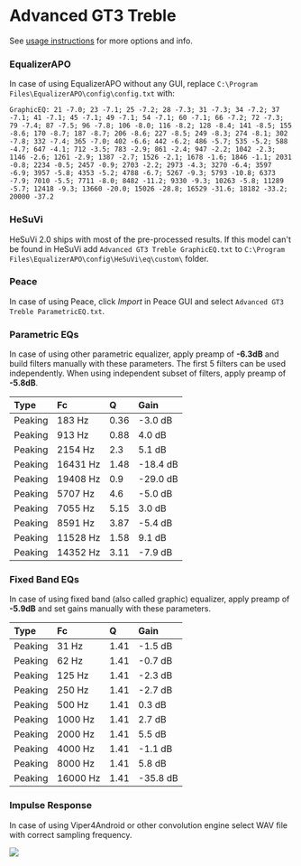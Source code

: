 # Advanced GT3 Treble
See [usage instructions](https://github.com/jaakkopasanen/AutoEq#usage) for more options and info.

### EqualizerAPO
In case of using EqualizerAPO without any GUI, replace `C:\Program Files\EqualizerAPO\config\config.txt`
with:
```
GraphicEQ: 21 -7.0; 23 -7.1; 25 -7.2; 28 -7.3; 31 -7.3; 34 -7.2; 37 -7.1; 41 -7.1; 45 -7.1; 49 -7.1; 54 -7.1; 60 -7.1; 66 -7.2; 72 -7.3; 79 -7.4; 87 -7.5; 96 -7.8; 106 -8.0; 116 -8.2; 128 -8.4; 141 -8.5; 155 -8.6; 170 -8.7; 187 -8.7; 206 -8.6; 227 -8.5; 249 -8.3; 274 -8.1; 302 -7.8; 332 -7.4; 365 -7.0; 402 -6.6; 442 -6.2; 486 -5.7; 535 -5.2; 588 -4.7; 647 -4.1; 712 -3.5; 783 -2.9; 861 -2.4; 947 -2.2; 1042 -2.3; 1146 -2.6; 1261 -2.9; 1387 -2.7; 1526 -2.1; 1678 -1.6; 1846 -1.1; 2031 -0.8; 2234 -0.5; 2457 -0.9; 2703 -2.2; 2973 -4.3; 3270 -6.4; 3597 -6.9; 3957 -5.8; 4353 -5.2; 4788 -6.7; 5267 -9.3; 5793 -10.8; 6373 -7.9; 7010 -5.5; 7711 -8.0; 8482 -11.2; 9330 -9.3; 10263 -5.8; 11289 -5.7; 12418 -9.3; 13660 -20.0; 15026 -28.8; 16529 -31.6; 18182 -33.2; 20000 -37.2
```

### HeSuVi
HeSuVi 2.0 ships with most of the pre-processed results. If this model can't be found in HeSuVi add
`Advanced GT3 Treble GraphicEQ.txt` to `C:\Program Files\EqualizerAPO\config\HeSuVi\eq\custom\` folder.

### Peace
In case of using Peace, click *Import* in Peace GUI and select `Advanced GT3 Treble ParametricEQ.txt`.

### Parametric EQs
In case of using other parametric equalizer, apply preamp of **-6.3dB** and build filters manually
with these parameters. The first 5 filters can be used independently.
When using independent subset of filters, apply preamp of **-5.8dB**.

| Type    | Fc       |    Q | Gain     |
|:--------|:---------|:-----|:---------|
| Peaking | 183 Hz   | 0.36 | -3.0 dB  |
| Peaking | 913 Hz   | 0.88 | 4.0 dB   |
| Peaking | 2154 Hz  | 2.3  | 5.1 dB   |
| Peaking | 16431 Hz | 1.48 | -18.4 dB |
| Peaking | 19408 Hz | 0.9  | -29.0 dB |
| Peaking | 5707 Hz  | 4.6  | -5.0 dB  |
| Peaking | 7055 Hz  | 5.15 | 3.0 dB   |
| Peaking | 8591 Hz  | 3.87 | -5.4 dB  |
| Peaking | 11528 Hz | 1.58 | 9.1 dB   |
| Peaking | 14352 Hz | 3.11 | -7.9 dB  |

### Fixed Band EQs
In case of using fixed band (also called graphic) equalizer, apply preamp of **-5.9dB** and set
gains manually with these parameters.

| Type    | Fc       |    Q | Gain     |
|:--------|:---------|:-----|:---------|
| Peaking | 31 Hz    | 1.41 | -1.5 dB  |
| Peaking | 62 Hz    | 1.41 | -0.7 dB  |
| Peaking | 125 Hz   | 1.41 | -2.3 dB  |
| Peaking | 250 Hz   | 1.41 | -2.7 dB  |
| Peaking | 500 Hz   | 1.41 | 0.3 dB   |
| Peaking | 1000 Hz  | 1.41 | 2.7 dB   |
| Peaking | 2000 Hz  | 1.41 | 5.5 dB   |
| Peaking | 4000 Hz  | 1.41 | -1.1 dB  |
| Peaking | 8000 Hz  | 1.41 | 5.8 dB   |
| Peaking | 16000 Hz | 1.41 | -35.8 dB |

### Impulse Response
In case of using Viper4Android or other convolution engine select WAV file with correct sampling frequency.

![](https://raw.githubusercontent.com/jaakkopasanen/AutoEq/master/results/crinacle/harman_in-ear_2017-1/Advanced%20GT3%20Treble/Advanced%20GT3%20Treble.png)